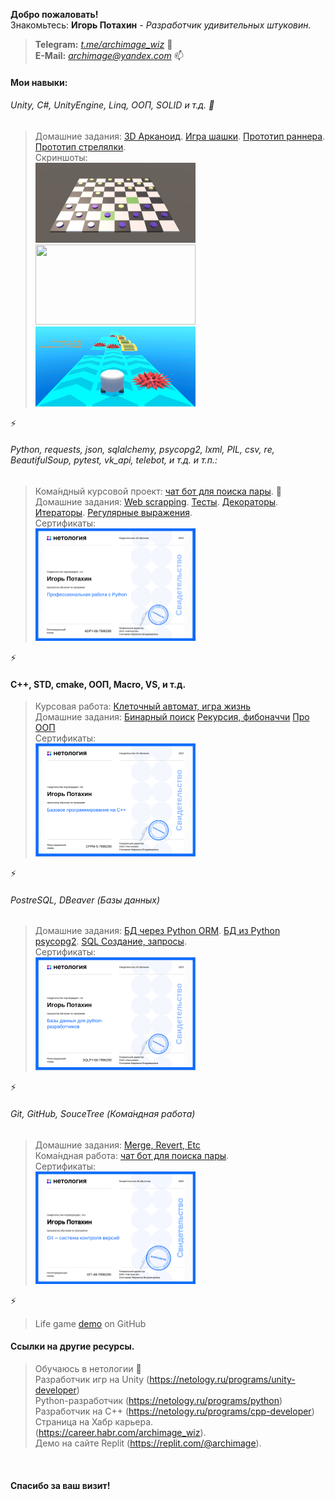 
<strong>Добро пожаловать!</strong><br>
Знакомьтесь: <b>Игорь Потахин</b> - <em>Разработчик удивительных штуковин.</em>
> <strong>Telegram:</strong> <em>[t.me/archimage_wiz](https://t.me/archimage_wiz)</em> 💬<br>
> <strong>E-Mail:</strong> <em>[archimage@yandex.com](mailto:archimage@yandex.com)</em> 📫<br>

#### Мои навыки:

###### Unity, C#, UnityEngine, Linq, ООП, SOLID и т.д. 🔭
> Домашние задания:
[3D Арканоид](https://github.com/archimage-wiz/Unity_Case3_AdvUnity_Hw1_Arkanoid).
[Игра шашки](https://github.com/archimage-wiz/Unity_Case2_Hw34).
[Прототип раннера](https://github.com/archimage-wiz/Unity_Case1_RunnerProto).
[Прототип стрелялки](https://github.com/archimage-wiz/Unity_Case2_Hw2).<br>
Скриншоты:<br>
<img src="Checks1.png" width="256" height="128" border=0><img src="Arkanoid1.png" width="256" height="128" border=0><img src="Runner1.png" width="256" height="128" border=0>

⚡

###### Python, requests, json, sqlalchemy, psycopg2, lxml, PIL, csv, re, BeautifulSoup, pytest, vk_api, telebot, и т.д. и т.п.:
> Кома́ндный курсовой проект: [чат бот для поиска пары](https://github.com/archimage-wiz/adpy-team-diplom). 👯 <br>
> Домашние задания: [Web scrapping](https://github.com/archimage-wiz/PY_CASE3_PyAdvanced_Hw3_WebSCrapping).
[Тесты](https://github.com/archimage-wiz/PY_Advanced_Hw6_PyTest).
[Декораторы](https://github.com/archimage-wiz/PY_CASE3_PyAdvanced_Hw5_Decorators).
[Итераторы](https://github.com/archimage-wiz/PY_CASE3_PyAdvanced_Hw4_yield).
[Регулярные выражения](https://github.com/archimage-wiz/PY_CASE3_PyAdvanced_Hw2).<br>
Сертификаты:<br>
<img src="python_advanced.png" width="256" border=0><br>

⚡

#### C++, STD, cmake, ООП, Macro, VS, и т.д.
> Курсовая работа: [Клеточный автомат, игра жизнь](https://github.com/archimage-wiz/LifeGame_demo)<br>
> Домашние задания:
> [Бинарный поиск](https://github.com/archimage-wiz/CPP-Algo-_Case3_Hw1z2)
> [Рекурсия, фибоначчи](https://github.com/archimage-wiz/CPP-Algo-_Case3_Hw2z1z2-Fib-Recursion-)
> [Про ООП](https://github.com/archimage-wiz/CPP_Case2_Hw5)<br>
Сертификаты:<br>
<img src="base_cpp.png" width="256" border=0><br>

⚡

###### PostreSQL, DBeaver (Базы данных)
> Домашние задания: 
[БД через Python ORM](https://github.com/archimage-wiz/PY_CASEDB_Hw6_SQLAlchemy).
[БД из Python psycopg2](https://github.com/archimage-wiz/PY_CASEDB_Hw5_PostgreSQL_Python_Requests).
[SQL Создание, запросы](https://github.com/archimage-wiz/PY_CASEDB_Hw4).<br>
Сертификаты:<br>
<img src="python_db.png" width="256" border=0><br>

⚡

###### Git, GitHub, SouceTree (Кома́ндная работа)
> Домашние задания: [Merge, Revert, Etc](https://github.com/archimage-wiz/Git_HomeWork2)<br>
> Кома́ндная работа: [чат бот для поиска пары](https://github.com/archimage-wiz/adpy-team-diplom).<br>
Сертификаты:<br>
<img src="git_base.png" width="256" border=0><br>

⚡

> Life game [demo](https://github.com/archimage-wiz/LifeGame_demo) on GitHub<br>


#### Ссылки на другие ресурсы.

> Обучаюсь в нетологии 🌱 <br>
> Разработчик игр на Unity (https://netology.ru/programs/unity-developer)<br>
> Python-разработчик (https://netology.ru/programs/python)<br>
> Разработчик на C++ (https://netology.ru/programs/cpp-developer)<br>
> Страница на Хабр карьера. (https://career.habr.com/archimage_wiz).<br>
> Демо на сайте Replit (https://replit.com/@archimage).<br>

<br>

#### Спасибо за ваш визит!
<br>


<!--
✨ 
- 🔭 I’m currently working on ...
- 🌱 I’m currently learning ...
- 👯 I’m looking to collaborate on ...
- 🤔 I’m looking for help with ...
- 💬 Ask me about ...
- 📫 How to reach me: ...
- 😄 Pronouns: ...
- ⚡ Fun fact: ...
-->
